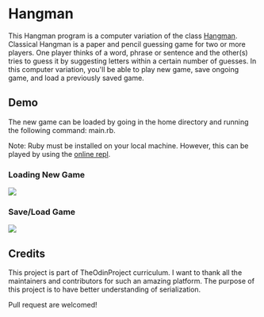 <h1>Hangman</h1>
<p>This Hangman program is a computer variation of the class <a href="https://en.wikipedia.org/wiki/Hangman_(game)">Hangman</a>. 
  Classical Hangman is a paper and pencil guessing game for two or more players. One player thinks of a word, phrase or sentence and the other(s) tries to guess it by suggesting letters within a certain number of guesses.
  In this computer variation, you'll be able to play new game, save ongoing game, and load a previously saved game.</p>
  
 <h2>Demo</h2>
 <p>The new game can be loaded by going in the home directory and running the following command: main.rb.</p>
 </p>Note: Ruby must be installed on your local machine. However, this can be played by using the <a href="https://replit.com/@FlokiProgrammer/hangman">online repl</a>.</p>
  <h3>Loading New Game</h3>
 <img src="https://user-images.githubusercontent.com/90931204/159165346-e1f39489-ae79-4f73-a6dc-8639a53f09b4.gif">
 <h3>Save/Load Game</h3> 
<img src="https://user-images.githubusercontent.com/90931204/159165368-65613ed4-4668-4640-b708-58a14a9c81a6.gif">

<h2>Credits</h2>
<p>This project is part of TheOdinProject curriculum. I want to thank all the maintainers and contributors for such an amazing platform. The purpose of this project is to have better understanding of serialization.</p>
<span>Pull request are welcomed!</span>
